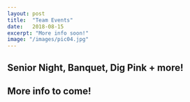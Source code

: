 ```yaml
---
layout: post
title:  "Team Events"
date:   2018-08-15
excerpt: "More info soon!"
image: "/images/pic04.jpg"
---
```


## Senior Night, Banquet, Dig Pink + more!

## More info to come!




<!--
### Auto-Generating Sitemap
The sitemap is auto generated! Just simply change the front matter of each site. It looks like so...
```
sitemap:
    priority: 0.7
    lastmod: 2017-11-02
    changefreq: weekly
```
### Formspring integration
The contact form below each page on the footer actually collects information! Just change your email address in the ```_config.yml``` file!
-->